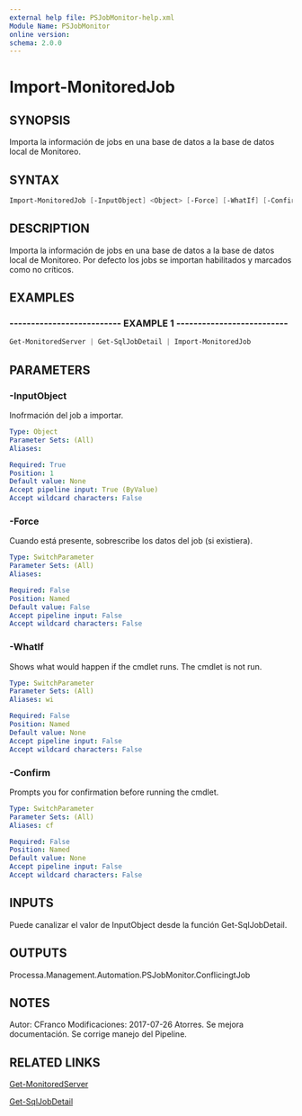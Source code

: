 ```yaml
---
external help file: PSJobMonitor-help.xml
Module Name: PSJobMonitor
online version: 
schema: 2.0.0
---
```


# Import-MonitoredJob

## SYNOPSIS
Importa la información de jobs en una base de datos a la base de datos local de Monitoreo.

## SYNTAX

```powershell
Import-MonitoredJob [-InputObject] <Object> [-Force] [-WhatIf] [-Confirm]
```

## DESCRIPTION
Importa la información de jobs en una base de datos a la base de datos local de Monitoreo.
Por defecto los jobs se importan habilitados y marcados como no críticos.

## EXAMPLES

### -------------------------- EXAMPLE 1 --------------------------
```powershell
Get-MonitoredServer | Get-SqlJobDetail | Import-MonitoredJob
```

## PARAMETERS

### -InputObject
Inofrmación del job a importar.

```yaml
Type: Object
Parameter Sets: (All)
Aliases: 

Required: True
Position: 1
Default value: None
Accept pipeline input: True (ByValue)
Accept wildcard characters: False
```

### -Force
Cuando está presente, sobrescribe los datos del job (si existiera).

```yaml
Type: SwitchParameter
Parameter Sets: (All)
Aliases: 

Required: False
Position: Named
Default value: False
Accept pipeline input: False
Accept wildcard characters: False
```

### -WhatIf
Shows what would happen if the cmdlet runs.
The cmdlet is not run.

```yaml
Type: SwitchParameter
Parameter Sets: (All)
Aliases: wi

Required: False
Position: Named
Default value: None
Accept pipeline input: False
Accept wildcard characters: False
```

### -Confirm
Prompts you for confirmation before running the cmdlet.

```yaml
Type: SwitchParameter
Parameter Sets: (All)
Aliases: cf

Required: False
Position: Named
Default value: None
Accept pipeline input: False
Accept wildcard characters: False
```

## INPUTS
Puede canalizar el valor de InputObject desde la función Get-SqlJobDetail.

## OUTPUTS
Processa.Management.Automation.PSJobMonitor.ConflicingtJob

## NOTES
Autor: CFranco
Modificaciones: 2017-07-26 Atorres. Se mejora documentación. Se corrige manejo del Pipeline.

## RELATED LINKS

[Get-MonitoredServer](https://github.com/RD-Processa/PSJobMonitor/blob/master/Scripting/getting-started/ConfigServers/Get-MonitoredServer.md)

[Get-SqlJobDetail](https://github.com/RD-Processa/PSJobMonitor/blob/master/Scripting/getting-started/GetInfoJobs/Get-SqlJobDetail.md)
